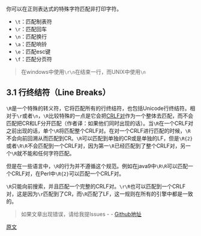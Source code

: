 你可以在正则表达式的特殊字符匹配非打印字符。

- `\t`：匹配制表符
- `\r`：匹配回车
- `\n`：匹配换行
- `\a`：匹配响铃
- `\e`：匹配esc键
- `\f`：匹配分页符

> 在windows中使用`\r\n`在结束一行，而UNIX中使用`\n`

## 3.1 行终结符（Line Breaks）

`\R`是一个特殊的转义符，它将匹配所有的行终结符，也包括Unicode行终结符。相对于`\r`或者`\n`，`\R`比较特殊的一点是它会把[CRLF对]作为一个整体去匹配，而不会匹配把CR和LF分开匹配（作者译：如果他们同时出现的话）。当`\R`在一个CRLF对之前出现的话，单个`\R`将匹配整个CRLF对。在对一个CRLF进行匹配的时候，`\R`不会向前回溯从而匹配到CR。`\R`可以匹配到单独的CR或是单独的LF，但是`\R{2}`或者`\R\R`不会匹配到一个CRLF对，因为第一`\R`已经匹配到了整个CRLF对，另一个`\R`就不能和任何字符匹配。

但是在一些语言中，`\R`的行为并不遵循这个规范。例如在java9中`\R\R`可以匹配一个CRLF对，在Perl中`\R{2}`可以匹配一个CRLF对。

`\R`只能向前搜索，并且匹配一个完整的CRLF对。`\r\R`也可以匹配到一个CRLF对，这是因为`\r`匹配到了CR，而`\R`匹配了LF，这一规则在所有的引擎中都是一致的。

> 如果文章出现错误，请给我提Issues - -
[Github地址](https://github.com/SBDavid/How-a-Regex-Engine-Works-Internally)

[原文](https://www.regular-expressions.info/nonprint.html)

[CRLF对]: https://baike.baidu.com/item/CRLF/7659459?fr=aladdin

